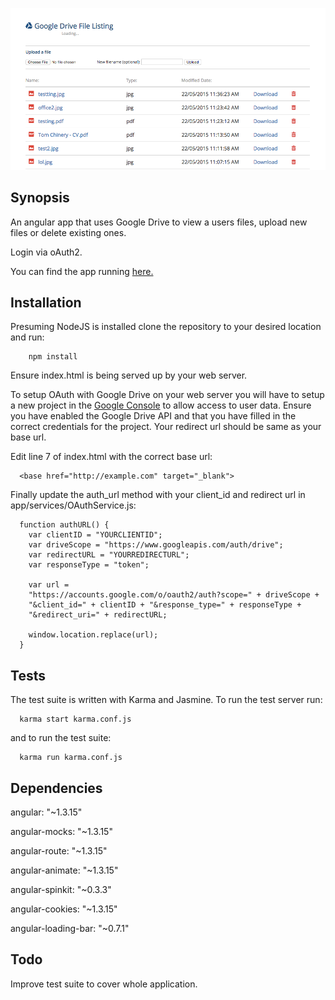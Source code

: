 
![ScreenShot](screenshot.png)

## Synopsis

An angular app that uses Google Drive to view a users files, upload new files or
delete existing ones.

Login via oAuth2.

You can find the app running [here.](http://tomchinery.com/rtds/)

## Installation

Presuming NodeJS is installed clone the repository to your desired location and run:

```
    npm install
```

Ensure index.html is being served up by your web server.

To setup OAuth with
Google Drive on your web server you will have to setup a new project in the [Google Console](https://code.google.com/apis/console) to allow access to user data.
Ensure you have enabled the Google Drive API
and that you have filled in the correct credentials for the project. Your redirect
url should be same as your base url.

Edit line 7 of index.html with the correct base url:
```
  <base href="http://example.com" target="_blank">
```

Finally update the auth_url method with your client_id and redirect url in
app/services/OAuthService.js:
```
  function authURL() {
    var clientID = "YOURCLIENTID";
    var driveScope = "https://www.googleapis.com/auth/drive";
    var redirectURL = "YOURREDIRECTURL";
    var responseType = "token";

    var url =
    "https://accounts.google.com/o/oauth2/auth?scope=" + driveScope +
    "&client_id=" + clientID + "&response_type=" + responseType +
    "&redirect_uri=" + redirectURL;

    window.location.replace(url);
  }
```

## Tests

The test suite is written with Karma and Jasmine. To run the test server run:

```
  karma start karma.conf.js
```

and to run the test suite:

```
  karma run karma.conf.js
```

## Dependencies

angular: "~1.3.15"

angular-mocks: "~1.3.15"

angular-route: "~1.3.15"

angular-animate: "~1.3.15"

angular-spinkit: "~0.3.3"

angular-cookies: "~1.3.15"

angular-loading-bar: "~0.7.1"

## Todo

Improve test suite to cover whole application.
